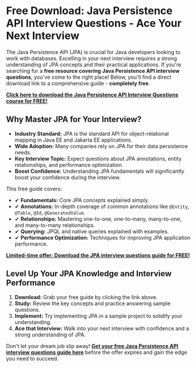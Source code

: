 # Free Download: Java Persistence API Interview Questions - Ace Your Next Interview

The Java Persistence API (JPA) is crucial for Java developers looking to work with databases. Excelling in your next interview requires a strong understanding of JPA concepts and their practical applications. If you're searching for a **free resource covering Java Persistence API interview questions**, you've come to the right place! Below, you'll find a direct download link to a comprehensive guide - **completely free**.

[**Click here to download the Java Persistence API Interview Questions course for FREE!**](https://udemywork.com/java-persistence-api-interview-questions)

## Why Master JPA for Your Interview?

*   **Industry Standard:** JPA is the standard API for object-relational mapping in Java EE and Jakarta EE applications.
*   **Wide Adoption:** Many companies rely on JPA for their data persistence needs.
*   **Key Interview Topic:** Expect questions about JPA annotations, entity relationships, and performance optimization.
*   **Boost Confidence:** Understanding JPA fundamentals will significantly boost your confidence during the interview.

This free guide covers:

*   ✔ **Fundamentals:** Core JPA concepts explained simply.
*   ✔ **Annotations:** In-depth coverage of common annotations like `@Entity`, `@Table`, `@Id`, `@GeneratedValue`.
*   ✔ **Relationships:** Mastering one-to-one, one-to-many, many-to-one, and many-to-many relationships.
*   ✔ **Querying:** JPQL and native queries explained with examples.
*   ✔ **Performance Optimization:** Techniques for improving JPA application performance.

[**Limited-time offer: Download the JPA interview questions guide for FREE!**](https://udemywork.com/java-persistence-api-interview-questions)

## Level Up Your JPA Knowledge and Interview Performance

1.  **Download:** Grab your free guide by clicking the link above.
2.  **Study:** Review the key concepts and practice answering sample questions.
3.  **Implement:** Try implementing JPA in a sample project to solidify your understanding.
4.  **Ace that Interview:** Walk into your next interview with confidence and a strong understanding of JPA.

Don't let your dream job slip away! **[Get your free Java Persistence API interview questions guide here](https://udemywork.com/java-persistence-api-interview-questions)** before the offer expires and gain the edge you need to succeed.

